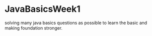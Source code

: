 # JavaBasicsWeek1
solving many java basics questions as possible to learn the basic and making foundation stronger. 
